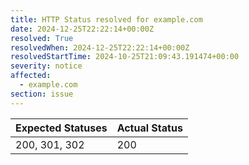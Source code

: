 ```yaml
---
title: HTTP Status resolved for example.com
date: 2024-12-25T22:22:14+00:00Z
resolved: True
resolvedWhen: 2024-12-25T22:22:14+00:00Z
resolvedStartTime: 2024-10-25T21:09:43.191474+00:00
severity: notice
affected:
  - example.com
section: issue
---
```


| Expected Statuses | Actual Status  |
|-------------------|----------------|
| 200, 301, 302 | 200 |
